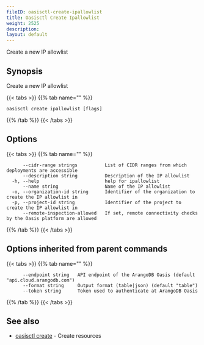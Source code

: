 ```yaml
---
fileID: oasisctl-create-ipallowlist
title: Oasisctl Create Ipallowlist
weight: 2525
description: 
layout: default
---
```

Create a new IP allowlist

## Synopsis

Create a new IP allowlist

{{< tabs >}}
{{% tab name="" %}}
```
oasisctl create ipallowlist [flags]
```
{{% /tab %}}
{{< /tabs >}}

## Options

{{< tabs >}}
{{% tab name="" %}}
```
      --cidr-range strings          List of CIDR ranges from which deployments are accessible
      --description string          Description of the IP allowlist
  -h, --help                        help for ipallowlist
      --name string                 Name of the IP allowlist
  -o, --organization-id string      Identifier of the organization to create the IP allowlist in
  -p, --project-id string           Identifier of the project to create the IP allowlist in
      --remote-inspection-allowed   If set, remote connectivity checks by the Oasis platform are allowed
```
{{% /tab %}}
{{< /tabs >}}

## Options inherited from parent commands

{{< tabs >}}
{{% tab name="" %}}
```
      --endpoint string   API endpoint of the ArangoDB Oasis (default "api.cloud.arangodb.com")
      --format string     Output format (table|json) (default "table")
      --token string      Token used to authenticate at ArangoDB Oasis
```
{{% /tab %}}
{{< /tabs >}}

## See also

* [oasisctl create]()	 - Create resources

